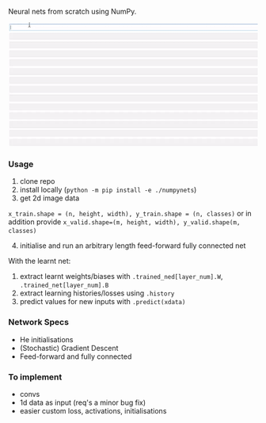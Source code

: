 Neural nets from scratch using NumPy.

![](gif_highres.gif)
### Usage
1) clone repo
2) install locally (`python -m pip install -e ./numpynets`)
3) get 2d image data 

`x_train.shape = (n, height, width), y_train.shape = (n, classes)` or in addition provide `x_valid.shape=(m, height, width), y_valid.shape(m, classes)`

4) initialise and run an arbitrary length feed-forward fully connected net

With the learnt net: 
1) extract learnt weights/biases with `.trained_ned[layer_num].W`, `.trained_net[layer_num].B`
2) extract learning histories/losses using `.history`
3) predict values for new inputs with `.predict(xdata)`

### Network Specs
* He initialisations
* (Stochastic) Gradient Descent
* Feed-forward and fully connected

### To implement
* convs
* 1d data as input (req's a minor bug fix)
* easier custom loss, activations, initialisations